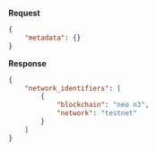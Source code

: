 **Request**

```json
{
    "metadata": {}
}
```

**Response**

```json
{
    "network_identifiers": [
        {
            "blockchain": "neo n3",
            "network": "testnet"
        }
    ]
}
```
